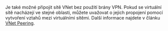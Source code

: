 Je také možné připojit sítě VNet bez použití brány VPN. Pokud se virtuální sítě nacházejí ve stejné oblasti, můžete uvažovat o jejich propojení pomocí vytvoření vztahů mezi virtuálními sítěmi. Další informace najdete v článku [VNet Peering](../articles/virtual-network/virtual-network-peering-overview.md).



<!--HONumber=Nov16_HO2-->


